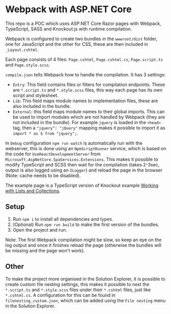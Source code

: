# Webpack with ASP.NET Core

This repo is a POC which uses ASP.NET Core Razor pages with Webpack, TypeScript, SASS and Knockout.js with runtime compilation.

Webpack is configured to create two bundles in the `wwwroot/dist` folder, one for JavaScript and the other for CSS, these are then included in `_Layout.cshtml`. 

Each page consists of 4 files: `Page.cshtml`, `Page.cshtml.cs`, `Page.script.ts` and `Page.style.scss`.

`compile.json` tells Webpack how to handle the compilation. It has 3 settings:
* `Entry`: This field contains files or filters for compilation endpoints. These are `*.script.ts` and `*.style.scss` files, this way each page has its own script and stylesheet.
* `Lib`: This field maps module names to implementation files, these are also included in the bundle.
* `External`: this field maps module names to their global imports. This can be used to import modules which are not handled by Webpack (they are not included in the bundle). For example `jquery` is loaded in the `<head>` tag, then a `"jquery": "jQuery"` mapping makes it possible to import it as `import * as $ from "jquery";`.

In `Debug` configuration `npm run watch` is automatically run with the webserver, this is done using an `NpmScriptRunner` service, which is based on the code for `UseReactDevelopmentServer` from `Microsoft.AspNetCore.SpaServices.Extensions`. This makes it possible to modify TypeScript and SCSS then wait for the compilation (takes 2-3sec, output is also logged using an `ILogger`) and reload the page in the browser (Note: cache needs to be disabled).

The example page is a TypeScript version of Knockout example [Working with Lists and Collections](http://learn.knockoutjs.com/#/?tutorial=collections).

## Setup

1. Run `npm i` to install all dependencies and types.
2. (Optional) Run `npm run build` to make the first version of the bundles.
3. Open the project and run.

Note: The first Webpack compilation might be slow, so keep an eye on the log output and once it finishes reload the page (otherwise the bundles will be missing and the page won't work).

## Other

To make the project more organised in the Solution Explorer, it is possible to create custom file nesting settings, this makes it possible to nest the `*.script.ts` and `*.style.scss` files under their `*.cshtml` files, just like `*.cshtml.cs`. A configuration for this can be found in `filenesting_custom.json`, which can be added using the `File nesting` menu in the Solution Explorer.